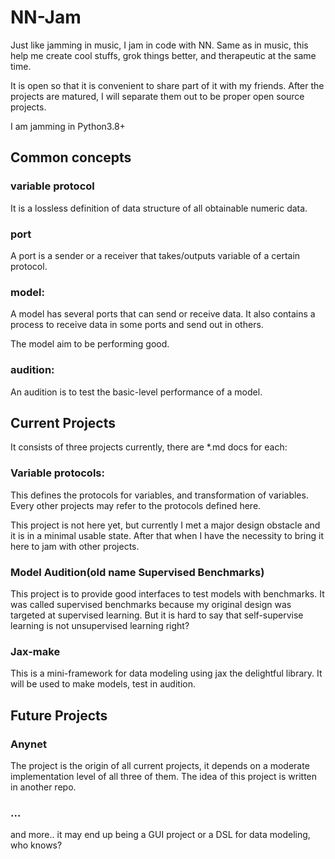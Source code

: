 # NN-Jam
Just like jamming in music, I jam in code with NN.
Same as in music, this help me create cool stuffs, grok things better, and therapeutic at the same time.

It is open so that it is convenient to share part of it with my friends.
After the projects are matured, I will separate them out to be proper open source projects.

I am jamming in Python3.8+

## Common concepts
### variable protocol

It is a lossless definition of data structure of all obtainable numeric data.

### port

A port is a sender or a receiver that takes/outputs variable of a certain protocol.

### model:  

A model has several ports that can send or receive data. 
It also contains a process to receive data in some ports and send out in others.

The model aim to be performing good.

### audition:

An audition is to test the basic-level performance of a model.

## Current Projects
It consists of three projects currently, there are *.md docs for each:
### Variable protocols:  
This defines the protocols for variables, and transformation of variables.
Every other projects may refer to the protocols defined here.

This project is not here yet, but currently I met a major design obstacle
and it is in a minimal usable state.
After that when I have the necessity to bring it here to jam with other projects.

### Model Audition(old name Supervised Benchmarks)
This project is to provide good interfaces to test models with benchmarks.
It was called supervised benchmarks because my original design was targeted at supervised learning.
But it is hard to say that self-supervise learning is not unsupervised learning right?

### Jax-make
This is a mini-framework for data modeling using jax the delightful library.
It will be used to make models, test in audition.

## Future Projects
### Anynet
The project is the origin of all current projects,
 it depends on a moderate implementation level of all three of them.
The idea of this project is written in another repo.

### ...
and more.. it may end up being a GUI project or a DSL for data modeling, who knows?